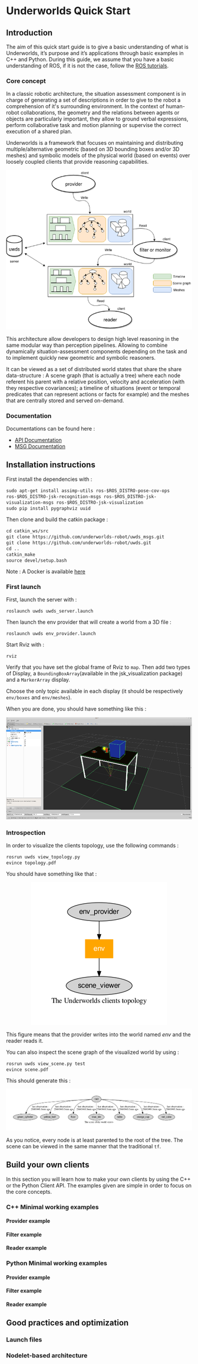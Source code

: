 # Underworlds Quick Start
## Introduction

The aim of this quick start guide is to give a basic understanding of what is Underworlds, it’s purpose and it’s applications through basic examples in C++ and Python.  During this guide, we assume that you have a basic understanding of ROS, if it is not the case, follow the [ROS tutorials](https://wiki.ros.org/ROS/Tutorials).

### Core concept

In a classic robotic architecture, the situation assessment component is in charge of generating a set of descriptions in order to give to the robot a comprehension of it's surrounding environment. In the context of human-robot collaborations, the geometry and the relations between agents or objects are particularly important, they allow to ground verbal expressions, perform collaborative task and motion planning or supervise the correct execution of a shared plan.

Underworlds is a framework that focuses on maintaining and distributing multiple/alternative geometric (based on 3D bounding boxes and/or 3D meshes) and symbolic models of the physical world (based on events) over loosely coupled clients that provide reasoning capabilities.

<p align="center">
  <img src="img/uwds_architecture.png" alt="uwds_architecture"/>
</p>

This architecture allow developers to design high level reasoning in the same modular way than perception pipelines. Allowing to combine dynamically situation-assessment components depending on the task and to implement quickly new geometric and symbolic reasoners.

It can be viewed as a set of distributed world states that share the share data-structure : A scene graph (that is actually a tree) where each node referent his parent with a relative position, velocity and acceleration (with they respective covariances); a timeline of situations (event or temporal predicates that can represent actions or facts for example) and the meshes that are centrally stored and served on-demand.

### Documentation

Documentations can be found here :
* [API Documentation]()
* [MSG Documentation]()

## Installation instructions

First install the dependencies with :
```
sudo apt-get install assimp-utils ros-$ROS_DISTRO-pose-cov-ops ros-$ROS_DISTRO-jsk-recognition-msgs ros-$ROS_DISTRO-jsk-visualization-msgs ros-$ROS_DISTRO-jsk-visualization
sudo pip install pygraphviz uuid
```
Then clone and build the catkin package :
```
cd catkin_ws/src
git clone https://github.com/underworlds-robot/uwds_msgs.git
git clone https://github.com/underworlds-robot/uwds.git
cd ..
catkin_make
source devel/setup.bash
```

Note : A Docker is available [here](https://github.com/underworlds-robot/uwds_dockerfile)

### First launch

First, launch the server with :
```
roslaunch uwds uwds_server.launch
```
Then launch the env provider that will create a world from a 3D file :
```
roslaunch uwds env_provider.launch
```

Start Rviz with :
```
rviz
```
Verify that you have set the global frame of Rviz to `map`. Then add two types of Display, a `BoundingBoxArray`(available in the jsk_visualization package) and a `MarkerArray` display.

Choose the only topic available in each display (it should be respectively `env/boxes` and `env/meshes`).

When you are done, you should have something like this :

<p align="center">
  <img src="img/example.png" alt="example"/>
</p>

### Introspection

In order to visualize the clients topology, use the following commands :
```
rosrun uwds view_topology.py
evince topology.pdf
```

You should have something like that :

<p align="center">
  <img src="img/topology.png" alt="topology"/>
</p>

This figure means that the provider writes into the world named *env* and the reader reads it.

You can also inspect the scene graph of the visualized world by using :
```
rosrun uwds view_scene.py test
evince scene.pdf
```

This should generate this :

<p align="center">
  <img src="img/scene.png" alt="scene!"/>
</p>

As you notice, every node is at least parented to the root of the tree. The scene can be viewed in the same manner that the traditional `tf`.

## Build your own clients

In this section you will learn how to make your own clients by using the C++ or the Python Client API. The examples given are simple in order to focus on the core concepts.

### C++ Minimal working examples

#### Provider example

#### Filter example

#### Reader example

### Python Minimal working examples

#### Provider example

#### Filter example

#### Reader example

## Good practices and optimization

### Launch files

### Nodelet-based architecture
